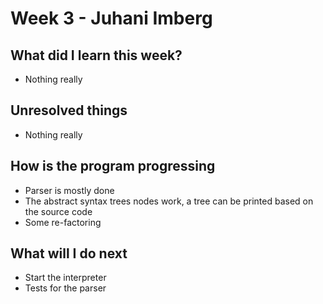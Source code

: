 Week 3 - Juhani Imberg
======================

What did I learn this week?
---------------------------

* Nothing really

Unresolved things
-----------------

* Nothing really

How is the program progressing
------------------------------

* Parser is mostly done
* The abstract syntax trees nodes work, a tree can be printed based on the source code
* Some re-factoring

What will I do next
-------------------

* Start the interpreter
* Tests for the parser
